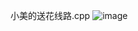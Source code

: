 小美的送花线路.cpp
![image](https://user-images.githubusercontent.com/56719064/157582970-8b471925-4bc9-4ed1-a467-199a44c7d6fb.png)
